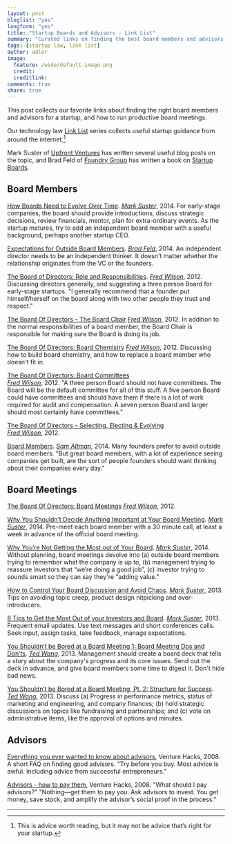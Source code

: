 ```yaml
---
layout: post
bloglist: "yes"
longform: "yes"
title: "Startup Boards and Advisors - Link List"
summary: "Curated links on finding the best board members and advisors for a startup."
tags: [startup law, link list]
author: adler
image:
  feature: /wide/default-image.png
  credit:
  creditlink:
comments: true
share: true
---
```




<p class="big-text">This post collects our favorite links about finding the right board members and advisors for a startup, and how to run productive board meetings. </p>

Our technology law <a href="/tags/#link+list">Link List</a> series collects useful startup guidance from around the internet.[^1]  

[^1]: This is advice worth reading, but it may not be advice that’s right for your startup.


Mark Suster of [Upfront Ventures](http://upfront.com/) has written several useful blog posts on the topic, and Brad Feld of [Foundry Group](http://foundrygroup.com/) has written a book on [Startup Boards](http://www.amazon.com/Startup-Boards-Getting-Board-Directors/dp/1118443667).  



## Board Members

[How Boards Need to Evolve Over Time](http://www.bothsidesofthetable.com/2014/01/06/how-boards-need-to-evolve-over-time/). [*Mark Suster*](https://twitter.com/msuster), 2014. For early-stage companies, the board should provide introductions, discuss strategic decisions, review financials, mentor, plan for extra-ordinary events. As the startup matures, try to add an independent board member with a useful background, perhaps another startup CEO. 

[Expectations for Outside Board Members](http://www.feld.com/archives/2014/04/expectations-outside-board-members.html). [*Brad Feld*](https://twitter.com/bfeld), 2014. An independent director needs to be an independent thinker. It doesn’t matter whether the relationship originates from the VC or the founders. 


[The Board of Directors: Role and Responsibilities](http://avc.com/2012/03/the-board-of-directors-role-and-responsibilities/). [*Fred Wilson*](https://twitter.com/fredwilson), 2012. Discussing directors generally, and suggesting a three person Board for early-stage startups. "I generally recommend that a founder put himself/herself on the board along with two other people they trust and respect."

[The Board Of Directors – The Board Chair](http://avc.com/2012/03/the-board-of-directors-the-board-chair/)
[*Fred Wilson*](https://twitter.com/fredwilson), 2012. In addition to the normal responsibilities of a board member, the Board Chair is responsible for making sure the Board is doing its job.

[The Board Of Directors: Board Chemistry](http://avc.com/2012/03/the-board-of-directors-board-chemistry/) 
[*Fred Wilson*](https://twitter.com/fredwilson), 2012. Discussing how to build board chemistry, and how to replace a board member who doesn't fit in. 

[The Board Of Directors: Board Committees](http://avc.com/2012/04/the-board-of-directors-board-committees/)   
[*Fred Wilson*](https://twitter.com/fredwilson), 2012. "A three person Board should not have committees. The Board will be the default committee for all of this stuff. A five person Board could have committees and should have them if there is a lot of work required for audit and compensation. A seven person Board and larger should most certainly have committees."

[The Board Of Directors – Selecting, Electing & Evolving](http://avc.com/2012/03/the-board-of-directors-selecting-electing-evolving/)  
[*Fred Wilson*](https://twitter.com/fredwilson), 2012. 


[Board Members](http://blog.samaltman.com/board-members). [*Sam Altman*](https://twitter.com/sama), 2014. Many founders prefer to avoid outside board members. "But great board members, with a lot of experience seeing companies get built, are the sort of people founders should want thinking about their companies every day."  



## Board Meetings

[The Board Of Directors: Board Meetings](http://avc.com/2012/04/the-board-of-directors-board-meetings/)
[*Fred Wilson*](https://twitter.com/fredwilson), 2012. 

[Why You Shouldn’t Decide Anything Important at Your Board Meeting](http://www.bothsidesofthetable.com/2014/03/19/why-you-shouldnt-decide-anything-important-at-your-board-meeting/). [*Mark Suster*](https://twitter.com/msuster), 2014. Pre-meet each board member with a 30 minute call, at least a week in advance of the official board meeting. 

[Why You’re Not Getting the Most out of Your Board](http://www.bothsidesofthetable.com/2013/12/09/why-youre-not-getting-the-most-out-of-your-board/). [*Mark Suster*](https://twitter.com/msuster), 2014. Without planning, board meetings devolve into (a) outside board members trying to remember what the company is up to,  (b) management trying to reassure investors that “we’re doing a good job”, (c) investor trying to sounds smart so they can say they're "adding value." 

[How to Control Your Board Discussion and Avoid Chaos](http://www.bothsidesofthetable.com/2013/12/10/how-to-control-your-board-discussion-and-avoid-chaos/). [*Mark Suster*](https://twitter.com/msuster), 2013. Tips on avoiding topic creep, product design nitpicking and over-introducers. 

[8 Tips to Get the Most Out of your Investors and Board](http://www.bothsidesofthetable.com/2013/05/27/8-tips-to-get-the-most-out-of-your-investors-and-board/). [*Mark Suster*](https://twitter.com/msuster), 2013. Frequent email updates. Use text messages and short conferences calls. Seek input, assign tasks, take feedback, manage expectations. 

[You Shouldn’t be Bored at a Board Meeting 1: Board Meeting Dos and Don’ts](http://pando.com/2013/02/27/you-shouldnt-be-bored-at-a-board-meeting-pt-1-board-meeting-dos-and-donts/). [*Ted Wang*](https://twitter.com/twang), 2013. Management should create a board deck that tells a story about the company's progress and its core issues. Send out the deck in advance, and give board members some time to digest it. Don't hide bad news. 

[You Shouldn’t be Bored at a Board Meeting, Pt. 2: Structure for Success](http://pando.com/2013/03/01/you-shouldnt-be-bored-at-a-board-meeting-pt-2-structure-for-success/).  [*Ted Wang*](https://twitter.com/twang), 2013. Discuss (a) Progress in performance metrics, status of marketing and engineering, and company finances; (b) hold strategic discussions on topics like fundraising and partnerships; and (c) vote on administrative items, like the approval of options and minutes. 


## Advisors 

[Everything you ever wanted to know about advisors](http://venturehacks.com/articles/advisors), Venture Hacks, 2008. A short FAQ on finding good advisors. "Try before you buy. Most advice is awful. Including advice from successful entrepreneurs." 

[Advisors - how to pay them](http://venturehacks.com/articles/advisors-part-2), Venture Hacks, 2008. "What should I pay advisors?" "Nothing—get them to pay you. Ask advisors to invest. You get money, save stock, and amplify the advisor’s social proof in the process." 



- - - 
